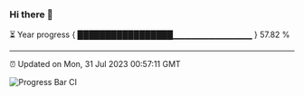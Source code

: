 ### Hi there 👋

⏳ Year progress { █████████████████▁▁▁▁▁▁▁▁▁▁▁▁▁ } 57.82 %

---

⏰ Updated on Mon, 31 Jul 2023 00:57:11 GMT

![Progress Bar CI](https://github.com/liununu/liununu/workflows/Progress%20Bar%20CI/badge.svg)
